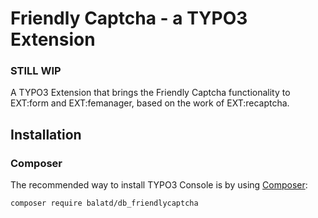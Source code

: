 # Friendly Captcha - a TYPO3 Extension

### **STILL WIP**

A TYPO3 Extension that brings the Friendly Captcha functionality to EXT:form and EXT:femanager, based on the work of EXT:recaptcha.

## Installation
### Composer
The recommended way to install TYPO3 Console is by using [Composer](https://getcomposer.org):

    composer require balatd/db_friendlycaptcha

